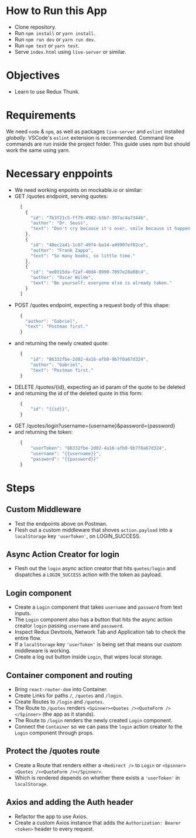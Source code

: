 # How to Run this App
  * Clone repository.
  * Run `npm install` or `yarn install`.
  * Run `npm run dev` or `yarn run dev`.
  * Run `npm test` or `yarn test`.
  * Serve `index.html` using `live-server` or similar.

# Objectives
  * Learn to use Redux Thunk.

# Requirements
We need `node` & `npm`, as well as packages `live-server` and `eslint` installed _globally_. VSCode's `eslint` extension is recommended. Command line commands are run inside the project folder. This guide uses npm but should work the same using yarn.

# Necessary enppoints
  * We need working enpoints on mockable.io or similar:
  * GET /quotes endpoint, serving quotes:
    ```javascript
      [
        {
          "id": "7b3f21c5-ff79-4982-b3b7-397ac4a7344b",
          "author": "Dr. Seuss",
          "text": "Don't cry because it's over, smile because it happened."
        },
        {
          "id": "48ec2a41-1c67-49f4-ba14-a49907ef02ce",
          "author": "Frank Zappa",
          "text": "So many books, so little time."
        },
        {
          "id": "ee0315da-f2af-40d4-8990-7097e28a08c4",
          "author": "Oscar Wilde",
          "text": "Be yourself; everyone else is already taken."
        }
      ]
    ```
  * POST /quotes endpoint, expecting a request body of this shape:
    ```javascript
      {
        "author": "Gabriel",
        "text": "Postman first."
      }
    ```
  * and returning the newly created quote:
    ```javascript
      {
          "id": "86332fbe-2d02-4a16-afb0-9b7f0a67d324",
          "author": "Gabriel",
          "text": "Postman first."
      }
    ```
  * DELETE /quotes/{id}, expecting an id param of the quote to be deleted
  * and returning the id of the deleted quote in this form:
    ```javascript
      {
          "id": "{{id}}",
      }
    ```
  * GET /quotes/login?username={username}&password={password}
  * and returning the token:
    ```javascript
      {
          "userToken": "86332fbe-2d02-4a16-afb0-9b7f0a67d324",
          "username": "{{username}}",
          "password": "{{password}}"
      }
    ```

# Steps

## Custom Middleware
  * Test the endpoints above on Postman.
  * Flesh out a custom middleware that shoves `action.payload` into a `localStorage` key `'userToken'`, on LOGIN_SUCCESS.

## Async Action Creator for login
  * Flesh out the `login` async action creator that hits `quotes/login` and dispatches a `LOGIN_SUCCESS` action with the token as payload.

## Login component
  * Create a `Login` component that takes `username` and `password` from text inputs.
  * The `Login` component also has a button that hits the async action creator `login` passing `username` and `password`.
  * Inspect Redux Devtools, Network Tab and Application tab to check the entire flow.
  * If a `localStorage` key `'userToken'` is being set that means our custom middleware is working.
  * Create a log out button inside `Login`, that wipes local storage.

## Container component and routing
  * Bring `react-router-dom` into Container.
  * Create Links for paths `/`, `/quotes` and `/login`.
  * Create Routes to `/login` and `/quotes`.
  * The Route to `/quotes` renders `<Spinner><Quotes /><QuoteForm /></Spinner>` (the app as it stands).
  * The Route to `/login` renders the newly created `Login` component.
  * Connect the `Container` so we can pass the `login` action creator to the `Login` component through props.

## Protect the /quotes route
  * Create a Route that renders either a `<Redirect />` to `Login` or `<Spinner><Quotes /><QuoteForm /></Spinner>`.
  * Which is rendered depends on whether there exists a `'userToken'` in `localStorage`.

## Axios and adding the Auth header
  * Refactor the app to use Axios.
  * Create a custom Axios instance that adds the `Authorization: Bearer <token>` header to every request.